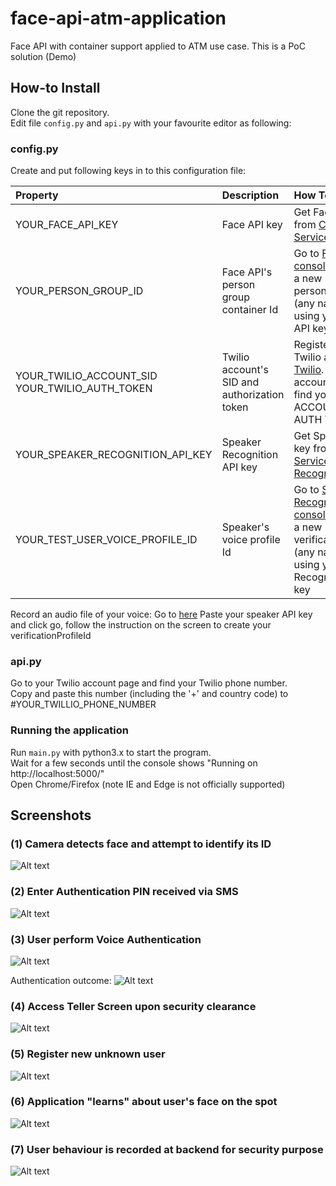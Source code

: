 # face-api-atm-application
Face API with container support applied to ATM use case. This is a PoC solution (Demo)


## How-to Install

Clone the git repository.   
Edit file ``config.py`` and ``api.py`` with your favourite editor as following:

### config.py
Create and put following keys in to this configuration file:  

| Property        | Description |How To|
|:------------- |:-------------|:-----|
|YOUR_FACE_API_KEY| Face API key |Get Face API key from [Cognitive Service Face API](https://azure.microsoft.com/en-us/try/cognitive-services/?api=face-api)|
|YOUR_PERSON_GROUP_ID      | Face API's person group container Id      |Go to [Face API test console](https://westus.dev.cognitive.microsoft.com/docs/services/563879b61984550e40cbbe8d/operations/563879b61984550f30395244/console) and create a new personGroupId (any name will do) using your Face API key |
|YOUR_TWILIO_ACCOUNT_SID YOUR_TWILIO_AUTH_TOKEN | Twilio account's SID and authorization token | Register a trial Twilio account at [Twilio](http://www.twilio.com). Go to account page and find your ACCOUNT SID and AUTH TOKEN |
|YOUR_SPEAKER_RECOGNITION_API_KEY| Speaker Recognition API key | Get Speaker API key from [Cognitive Service Speaker Recognition API](https://azure.microsoft.com/en-us/services/cognitive-services/speaker-recognition/) |
|YOUR_TEST_USER_VOICE_PROFILE_ID| Speaker's voice profile Id | Go to [Speaker Recognition test console](https://westus.dev.cognitive.microsoft.com/docs/services/563309b6778daf02acc0a508/operations/56406930e597ed20c8d8549d/console) and create a new verificationProfileId (any name will do) using your Speaker Recognition API key|

Record an audio file of your voice:
Go to [here](https://rposbo.github.io/speaker-recognition-api/)
Paste your speaker API key and click go, follow the instruction on the screen to create your verificationProfileId

### api.py
Go to your Twilio account page and find your Twilio phone number.  
Copy and paste this number (including the '+' and country code) to #YOUR_TWILLIO_PHONE_NUMBER

### Running the application
Run ``main.py`` with python3.x to start the program.   
Wait for a few seconds until the console shows "Running on http://localhost:5000/"  
Open Chrome/Firefox (note IE and Edge is not officially supported)  


## Screenshots

### (1) Camera detects face and attempt to identify its ID
![Alt text](/screenshot/note1.jpg?raw=true)

### (2) Enter Authentication PIN received via SMS
![Alt text](/screenshot/note2.jpg?raw=true)

### (3) User perform Voice Authentication
![Alt text](/screenshot/note3.jpg?raw=true)

Authentication outcome:
![Alt text](/screenshot/voice_auth_outcome.png?raw=true)

### (4) Access Teller Screen upon security clearance
![Alt text](/screenshot/note4.jpg?raw=true)

### (5) Register new unknown user 
![Alt text](/screenshot/note5.jpg?raw=true)

### (6) Application "learns" about user's face on the spot
![Alt text](/screenshot/note6.jpg?raw=true)

### (7) User behaviour is recorded at backend for security purpose
![Alt text](/screenshot/face_recording.png?raw=true)

